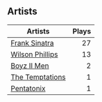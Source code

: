## Artists
Artists | Plays 
----- | -----: 
[Frank Sinatra](/artists/frank-sinatra-739) | 27
[Wilson Phillips](/artists/wilson-phillips-29912) | 13
[Boyz II Men](/artists/boyz-ii-men-40100) | 2
[The Temptations](/artists/the-temptations-39740) | 1
[Pentatonix](/artists/pentatonix-655231) | 1

